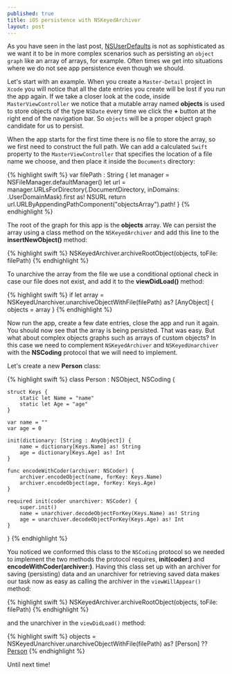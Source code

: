 ```yaml
---
published: true
title: iOS persistence with NSKeyedArchiver
layout: post
---
```

As you have seen in the last post, [NSUserDefaults](http://mhorga.org/2015/08/20/ios-persistence-with-nsuserdefaults.html) is not as sophisticated as we want it to be in more complex scenarios such as persisting an `object graph` like an array of arrays, for example. Often times we get into situations where we do not see app persistence even though we should. 

Let's start with an example. When you create a `Master-Detail` project in `Xcode` you will notice that all the date entries you create will be lost if you run the app again. If we take a closer look at the code, inside `MasterViewController` we notice that a mutable array named __objects__ is used to store objects of the type `NSDate` every time we click the __+__ button at the right end of the navigation bar. So `objects` will be a proper object graph candidate for us to persist.

When the app starts for the first time there is no file to store the array, so we first need to construct the full path. We can add a calculated `Swift` property to the `MasterViewController` that specifies the location of a file name we choose, and then place it inside the `Documents` directory:

{% highlight swift %}
var filePath : String {
    let manager = NSFileManager.defaultManager()
    let url = manager.URLsForDirectory(.DocumentDirectory, inDomains: .UserDomainMask).first as! NSURL
    return url.URLByAppendingPathComponent("objectsArray").path!
}
{% endhighlight %}

The root of the graph for this app is the __objects__ array. We can persist the array using a class method on the `NSKeyedArchiver` and add this line to the __insertNewObject()__ method:

{% highlight swift %}
NSKeyedArchiver.archiveRootObject(objects, toFile: filePath)
{% endhighlight %}

To unarchive the array from the file we use a conditional optional check in case our file does not exist, and add it to the __viewDidLoad()__ method:

{% highlight swift %}
if let array = NSKeyedUnarchiver.unarchiveObjectWithFile(filePath) as? [AnyObject] {
    objects = array
}
{% endhighlight %}

Now run the app, create a few date entries, close the app and run it again. You should now see that the array is being persisted. That was easy. But what about complex objects graphs such as arrays of custom objects? In this case we need to complement `NSKeyedArchiver` and `NSKeyedUnarchiver` with the __NSCoding__ protocol that we will need to implement. 

Let's create a new __Person__ class:

{% highlight swift %}
class Person : NSObject, NSCoding {
 
    struct Keys {
        static let Name = "name"
        static let Age = "age"
    }
    
    var name = ""
    var age = 0
    
    init(dictionary: [String : AnyObject]) {
        name = dictionary[Keys.Name] as! String
        age = dictionary[Keys.Age] as! Int
    }
    
    func encodeWithCoder(archiver: NSCoder) {
        archiver.encodeObject(name, forKey: Keys.Name)
        archiver.encodeObject(age, forKey: Keys.Age)
    }

    required init(coder unarchiver: NSCoder) {
        super.init()
        name = unarchiver.decodeObjectForKey(Keys.Name) as! String
        age = unarchiver.decodeObjectForKey(Keys.Age) as! Int
    }
}
{% endhighlight %}

You noticed we conformed this class to the `NSCoding` protocol so we needed to implement the two methods the protocol requires, __init(coder:)__ and __encodeWithCoder(archiver:)__. Having this class set up with an archiver for saving (persisting) data and an unarchiver for retrieving saved data makes our task now as easy as calling the archiver in the `viewWillAppear()` method:

{% highlight swift %}
NSKeyedArchiver.archiveRootObject(objects, toFile: filePath)
{% endhighlight %}

and the unarchiver in the `viewDidLoad()` method:

{% highlight swift %}
objects = NSKeyedUnarchiver.unarchiveObjectWithFile(filePath) as? [Person] ?? [Person]()
{% endhighlight %}

Until next time!

